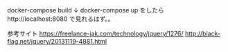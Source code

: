 docker-compose build
↓
docker-compose up
をしたら
http://localhost:8080
で見れるはず。。

参考サイト
https://freelance-jak.com/technology/jquery/1276/
http://black-flag.net/jquery/20131119-4881.html
